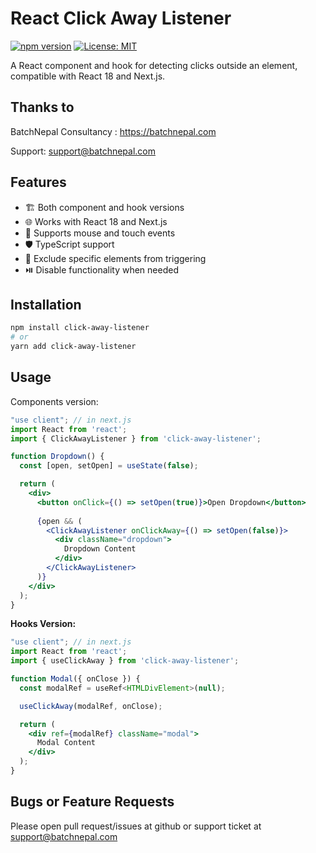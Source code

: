 # React Click Away Listener

[![npm version](https://badge.fury.io/js/click-away-listener.svg)](https://badge.fury.io/js/click-away-listener)
[![License: MIT](https://img.shields.io/badge/License-MIT-yellow.svg)](https://opensource.org/licenses/MIT)

A React component and hook for detecting clicks outside an element, compatible with React 18 and Next.js.

## Thanks to

BatchNepal Consultancy : <https://batchnepal.com>

Support: <support@batchnepal.com>

## Features

- 🏗️ Both component and hook versions
- 🌐 Works with React 18 and Next.js
- 📱 Supports mouse and touch events
- 🛡️ TypeScript support
- 🎯 Exclude specific elements from triggering
- ⏯️ Disable functionality when needed

## Installation

```bash
npm install click-away-listener
# or
yarn add click-away-listener
```

## Usage

Components version:

```jsx
"use client"; // in next.js
import React from 'react';
import { ClickAwayListener } from 'click-away-listener';

function Dropdown() {
  const [open, setOpen] = useState(false);

  return (
    <div>
      <button onClick={() => setOpen(true)}>Open Dropdown</button>
      
      {open && (
        <ClickAwayListener onClickAway={() => setOpen(false)}>
          <div className="dropdown">
            Dropdown Content
          </div>
        </ClickAwayListener>
      )}
    </div>
  );
}
```

<strong>Hooks Version:</strong>

```jsx
"use client"; // in next.js
import React from 'react';
import { useClickAway } from 'click-away-listener';

function Modal({ onClose }) {
  const modalRef = useRef<HTMLDivElement>(null);

  useClickAway(modalRef, onClose);

  return (
    <div ref={modalRef} className="modal">
      Modal Content
    </div>
  );
}
```

## Bugs or Feature Requests

Please open pull request/issues at github or support ticket at <support@batchnepal.com>
